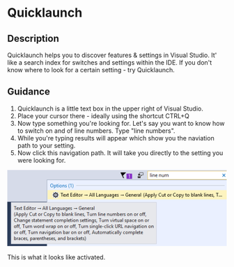 
# Quicklaunch

## Description
Quicklaunch helps you to discover features & settings in Visual Studio. It' like a search index for switches and settings within the IDE. If you don't know where to look for a certain setting - try Quicklaunch.

## Guidance
1. Quicklaunch is a little text box in the upper right of Visual Studio. 
1. Place your cursor there - ideally using the shortcut CTRL+Q
1. Now type something you're looking for. Let's say you want to know how to switch on and of line numbers. Type "line numbers".
1. While you're typing results will appear which show you the naviation path to your setting.
1. Now click this navigation path. It will take you directly to the setting you were looking for.

![Quicklaunch looking for the linenumber setting](../Quicklaunch/images/quicklaunch.png)

This is what it looks like activated.
